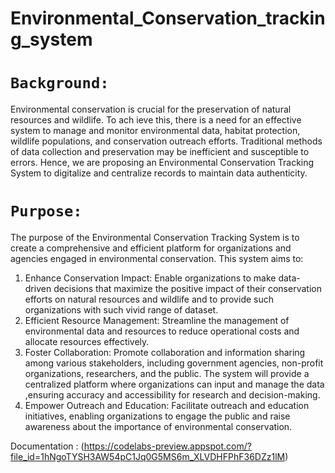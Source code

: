 # Environmental_Conservation_tracking_system
# `Background:`
Environmental conservation is crucial for the preservation of natural resources and
wildlife. To ach
ieve this, there is a need for an effective system to manage and monitor
environmental data, habitat protection, wildlife populations, and conservation outreach efforts. Traditional methods of data collection and preservation may be inefficient and susceptible to errors. Hence, we are proposing an Environmental Conservation Tracking System to digitalize and centralize records to maintain data authenticity.
# `Purpose:`
The purpose of the Environmental Conservation Tracking System is to create a comprehensive and efficient platform for organizations and agencies engaged in environmental conservation. This system aims to:
1. Enhance Conservation Impact: Enable organizations to make data-driven decisions that maximize the positive impact of their conservation efforts on natural resources and
wildlife and to provide such organizations with such vivid range of dataset.
2. Efficient Resource Management: Streamline the management of environmental
data and resources to reduce operational costs and allocate resources effectively.
3. Foster Collaboration: Promote collaboration and information sharing among various stakeholders, including government agencies, non-profit organizations, researchers, and the public. The system will provide a centralized platform where organizations can input and manage the data ,ensuring accuracy and accessibility for research and decision-making.
4. Empower Outreach and Education: Facilitate outreach and education initiatives, enabling organizations to engage the public and raise awareness about the importance of environmental conservation.

Documentation : (https://codelabs-preview.appspot.com/?file_id=1hNgoTYSH3AW54pC1Jq0G5MS6m_XLVDHFPhF36DZz1lM)

